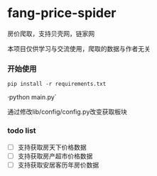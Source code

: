 # fang-price-spider

房价爬取，支持贝壳网，链家网

本项目仅供学习与交流使用，爬取的数据与作者无关
### 开始使用
`pip install -r requirements.txt`

·python main.py`

通过修改lib/config/config.py改变获取板块


### todo list
- [ ] 支持获取房天下价格数据
- [ ] 支持获取房产超市价格数据
- [ ] 支持获取安居客历年房价数据
